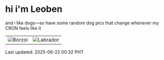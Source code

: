 # hi i'm Leoben

and i like dogs—so have some random dog pics that change whenever my CRON feels like it

|  |  |
|--------|----------|
| ![Borzoi](https://random-dog-vercel.vercel.app/api/random-borzoi?v=1750523554) | ![Labrador](https://random-dog-vercel.vercel.app/api/random-labrador?v=1750523554) |

Last updated: 2025-06-22 00:32 PHT
